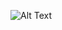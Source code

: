 ![Alt Text](https://i.pinimg.com/originals/84/7f/d5/847fd53347ed769ab41e590205c5976f.gif ":<:<:<:<:<:<:<:<:<:<:<:<:<:<")

